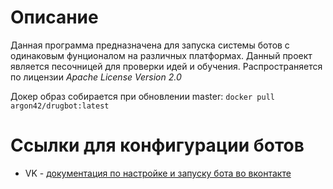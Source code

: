 ﻿# Описание

Данная программа предназначена для запуска системы ботов с одинаковым фунционалом на различных платформах.
Данный проект является песочницей для проверки идей и обучения.
Распространяется по лицензии _Apache License Version 2.0_

Докер образ собирается при обновлении master: `docker pull argon42/drugbot:latest`

# Ссылки для конфигурации ботов
- VK - [документация по настройке и запуску бота во вконтакте](Docs/vk.md)
